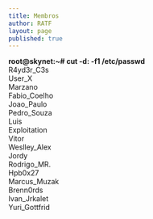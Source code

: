 ```yaml
---
title: Membros
author: RATF
layout: page
published: true
---
```


<strong>root@skynet:~# cut -d: -f1 /etc/passwd</strong><br>
R4yd3r_C3s <br>
User_X<br>
Marzano<br>
Fabio_Coelho<br>
Joao_Paulo<br>
Pedro_Souza<br>
Luis<br>
Exploitation<br>
Vitor<br>
Weslley_Alex<br>
Jordy<br>
Rodrigo_MR.<br>
Hpb0x27<br>
Marcus_Muzak<br>
Brenn0rds<br>
Ivan_Jrkalet<br>
Yuri_Gottfrid<br>
<!--матрица имеет тебя: 68747470733A2F2F7777772E796F75747562652E636F6D2F77617463683F763D61544C3471494978673841-->
